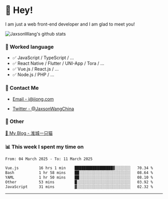 # 👋 Hey!

I am just a web front-end developer and I am glad to meet you!

![JaxsonWang's github stats](https://github-readme-stats.vercel.app/api?username=JaxsonWang&&show_icons=true&&title_color=1abc9c&&icon_color=1abc9c)


### 📝 Worked language

- ✅ JavaScript / TypeScript / ...
- ✅ React Native / Flutter / UNI-App / Tora / ...
- ✅ Vue.js / React.js / ...
- ✅ Node.js / PHP / ...

### 📮 Contact Me

- [Email - i@iiong.com](mailto:i@iiong.com)

- [Twitter - @JaxsonWangChina](https://twitter.com/JaxsonWangChina)

### 🤪 Other

[📌 My Blog - 淮城一只猫](https://iiong.com)

### 📊 This week I spent my time on

<!--START_SECTION:waka-->

```txt
From: 04 March 2025 - To: 11 March 2025

Vue.js         16 hrs 1 min    █████████████████▓░░░░░░░   70.34 %
Bash           1 hr 58 mins    ██░░░░░░░░░░░░░░░░░░░░░░░   08.64 %
YAML           1 hr 50 mins    ██░░░░░░░░░░░░░░░░░░░░░░░   08.10 %
Other          53 mins         █░░░░░░░░░░░░░░░░░░░░░░░░   03.92 %
JavaScript     31 mins         ▓░░░░░░░░░░░░░░░░░░░░░░░░   02.32 %
```

<!--END_SECTION:waka-->

---
